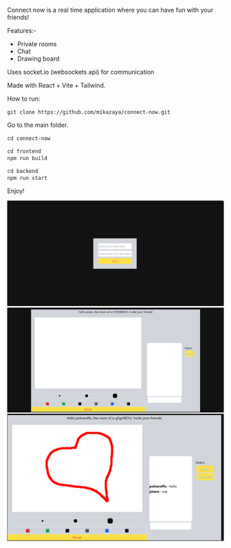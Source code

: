 Connect now is a real time application where you can have fun with your friends!

Features:-
<ul>
  <li>Private rooms</li>
  <li>Chat</li>
  <li>Drawing board</li>
</ul>


Uses socket.io (websockets api) for communication


Made with React + Vite + Tailwind.


How to run:
```
git clone https://github.com/mikazaya/connect-now.git
```
Go to the main folder.
```
cd connect-now
```
```
cd frontend
npm run build
```
```
cd backend
npm run start
```

Enjoy!

<img src="./enter.png"/>
<img src="./friend1.png"/>
<img src="./friend3.png"/>



